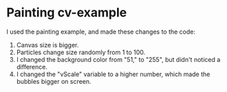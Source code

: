 # Painting cv-example

I used the painting example, and made these changes to the code:

1. Canvas size is bigger.
2. Particles change size randomly from 1 to 100.
3. I changed the background color from "51," to "255", but didn't noticed a difference.
4. I changed the "vScale" variable to a higher number, which made the bubbles bigger on screen.
